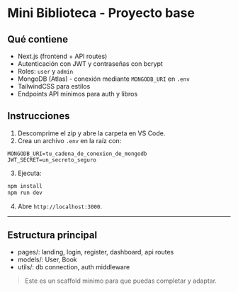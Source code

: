 # Mini Biblioteca - Proyecto base

## Qué contiene
- Next.js (frontend + API routes)
- Autenticación con JWT y contraseñas con bcrypt
- Roles: `user` y `admin`
- MongoDB (Atlas) - conexión mediante `MONGODB_URI` en `.env`
- TailwindCSS para estilos
- Endpoints API mínimos para auth y libros

## Instrucciones
1. Descomprime el zip y abre la carpeta en VS Code.
2. Crea un archivo `.env` en la raíz con:
```
MONGODB_URI=tu_cadena_de_conexion_de_mongodb
JWT_SECRET=un_secreto_seguro
```
3. Ejecuta:
```bash
npm install
npm run dev
```
4. Abre `http://localhost:3000`.

--- 

## Estructura principal
- pages/: landing, login, register, dashboard, api routes
- models/: User, Book
- utils/: db connection, auth middleware

> Este es un scaffold mínimo para que puedas completar y adaptar.
